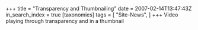 +++
title = "Transparency and Thumbnailing"
date = 2007-02-14T13:47:43Z
in_search_index = true
[taxonomies]
tags = [
"Site-News",
]
+++
Video playing through transparency and in a thumbnail
